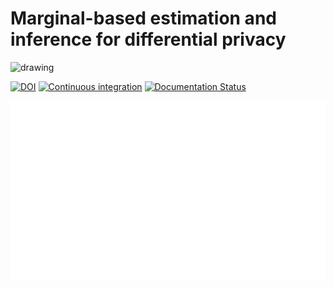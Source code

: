 # Marginal-based estimation and inference for differential privacy

<img src="pgm-logo.png" alt="drawing" width="123"/>

[![DOI](https://zenodo.org/badge/DOI/10.5281/zenodo.5548533.svg)](https://doi.org/10.5281/zenodo.5548533)
[![Continuous integration](https://github.com/ryan112358/private-pgm/actions/workflows/main.yml/badge.svg)](https://github.com/ryan112358/private-pgm/actions/workflows/main.yml)
[![Documentation Status](https://app.readthedocs.org/projects/private-pgm/badge/?version=latest)](https://private-pgm.readthedocs.io/en/latest/)

![Metrics for ryan112358/private-pgm repository](https://raw.githubusercontent.com/ryan112358/ryan112358/main/metrics.private-pgm.svg)
